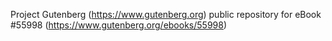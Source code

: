 Project Gutenberg (https://www.gutenberg.org) public repository for
eBook #55998 (https://www.gutenberg.org/ebooks/55998)

